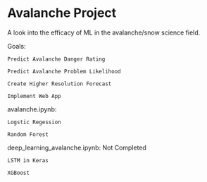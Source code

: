# Avalanche Project
A look into the efficacy of ML in the avalanche/snow science field.

Goals:

    Predict Avalanche Danger Rating
  
    Predict Avalanche Problem Likelihood
  
    Create Higher Resolution Forecast 
  
    Implement Web App  
  
avalanche.ipynb:

    Logstic Regession
  
    Random Forest
  
deep_learning_avalanche.ipynb: Not Completed

    LSTM in Keras
  
    XGBoost


